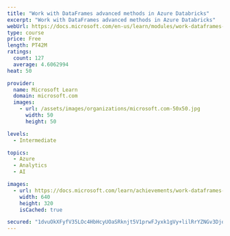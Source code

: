 ```yaml
---
title: "Work with DataFrames advanced methods in Azure Databricks"
excerpt: "Work with DataFrames advanced methods in Azure Databricks"
webUrl: https://docs.microsoft.com/en-us/learn/modules/work-dataframes-advanced-methods-azure-databricks/
type: course
price: Free
length: PT42M
ratings:
  count: 127
  average: 4.6062994
heat: 50

provider:
  name: Microsoft Learn
  domain: microsoft.com
  images:
    - url: /assets/images/organizations/microsoft.com-50x50.jpg
      width: 50
      height: 50

levels:
  - Intermediate

topics:
  - Azure
  - Analytics
  - AI

images:
  - url: https://docs.microsoft.com/learn/achievements/work-dataframes-advanced-methods-azure-databricks-social.png
    width: 640
    height: 320
    isCached: true

secured: "1dvuOkXFyfV35LOc4HbHcyUOaSRknjt5V1prwFJyxk1gVy+lilRrYZNGv3DjosvwObbvIn4UwIgbNskD/InW7kGMvOHAQC0bjl8uN9CWj6wr6iRNZ5ChRGnuV+AdR0BKYn91dmaLrmg8yLBsIeKEA1khl+cpmaAjaYTGcqogIWxztvpMp6dndBI5+vhT/naW/E1+bKsNla+fC/SmFH0PIUzIA35SEVC0tWfk7Cw1iJWtJKo3dAb3YgKYdQPHPQIkDgbW66bIi4n+xv0y6ESUnV4n5rk5fkRI5gkldzWSDP/RkJSDHF9+Jt5C0mP5SHjlvI/OmR9kd5ptyMI1W3kxLA0kbxDABkORicSkzJ/CYpBFG+3CDKguL+OKqNwuefwp4wvr6E9ypK+hLJ0LGSNQA5nLuN2YeMkFjr+h0WeL3a8=;VeCeHrQhx0i2XAZKUDnVfQ=="
---
```


